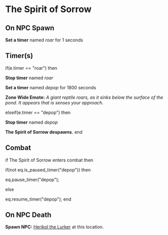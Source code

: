 # The Spirit of Sorrow


## On NPC Spawn

**Set a timer** named *roar* for 1 seconds


## Timer(s)

if(e.timer == "roar") then


**Stop timer** named *roar*


**Set a timer** named *depop* for 1800 seconds


**Zone Wide Emote:** <span class="text-warning">*A giant reptile roars, as it sinks below the surface of the pond. It appears that is senses your approach.*</span>

elseif(e.timer == "depop") then


**Stop timer** named *depop*


**The Spirit of Sorrow despawns.**
end



## Combat

if The Spirit of Sorrow enters combat  then


if(not eq.is_paused_timer("depop")) then



eq.pause_timer("depop");


else


eq.resume_timer("depop");
end



## On NPC Death

**Spawn NPC:**  [Herikol the Lurker](/npc/83056) at this location.